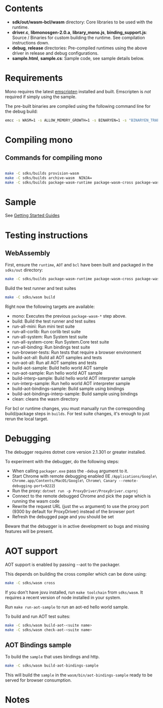 # Contents
- **sdk/out/wasm-bcl/wasm** directory: Core libraries to be used with the runtime.
- **driver.c**, **libmonosgen-2.0.a**, **library_mono.js**, **binding_support.js**: Source / Binaries for custom building the runtime. See compilation instructions down.
- **debug**, **release** directories: Pre-compiled runtimes using the above driver in release and debug configurations.
- **sample.html**, **sample.cs**: Sample code, see sample details below.


# Requirements

Mono requires the latest [emscripten][1] installed and built. Emscripten is *not* required if simply using the sample.

The pre-built binaries are compiled using the following command line for the debug build:

``` bash
emcc -s WASM=1 -s ALLOW_MEMORY_GROWTH=1 -s BINARYEN=1 -s "BINARYEN_TRAP_MODE='clamp'" -s ALIASING_FUNCTION_POINTERS=0 -s NO_EXIT_RUNTIME=1 -s "EXTRA_EXPORTED_RUNTIME_METHODS=['ccall', 'FS_createPath', 'FS_createDataFile', 'cwrap', 'setValue', 'getValue', 'UTF8ToString']" -s EMULATED_FUNCTION_POINTERS=1 -g4 -Os -s ASSERTIONS=1 --js-library library_mono.js --js-library binding_support.js --js-library dotnet_support.js driver.o mono/sdks/out/wasm-runtime-release/lib/{libmono-ee-interp.a,libmono-native.a,libmonosgen-2.0.a,libmono-ilgen.a,libmono-icall-table.a} -o debug/mono.js

```

# Compiling mono


## Commands for compiling mono

``` bash

make -C sdks/builds provision-wasm
make -C sdks/builds archive-wasm  NINJA=
make -C sdks/builds package-wasm-runtime package-wasm-cross package-wasm-bcl

```

# Sample

See [Getting Started Guides](./docs/getting-started)


# Testing instructions

## WebAssembly

First, ensure the `runtime`, `AOT` and `bcl` have been built and packaged in the `sdks/out` directory:

```bash
make -C sdks/builds package-wasm-runtime package-wasm-cross package-wasm-bcl
```

Build the test runner and test suites

```bash
make -C sdks/wasm build
```


Right now the following targets are available:

- mono: Executes the previous `package-wasm-*` step above.
- build: Build the test runner and test suites
- run-all-mini: Run mini test suite
- run-all-corlib: Run corlib test suite
- run-all-system: Run System test suite
- run-all-system-core: Run System.Core test suite
- run-all-binding: Run bindings test suite
- run-browser-tests: Run tests that require a browser environment
- build-aot-all: Build all AOT samples and tests
- run-aot-all: Run all AOT samples and tests
- build-aot-sample: Build hello world AOT sample
- run-aot-sample: Run hello world AOT sample
- build-interp-sample: Build hello world AOT interpreter sample
- run-interp-sample: Run hello world AOT interpreter sample
- build-aot-bindings-sample: Build sample using bindings
- build-aot-bindings-interp-sample: Build sample using bindings
- clean: cleans the wasm directory

For bcl or runtime changes, you must manually run the corresponding build/package steps in `builds`.
For test suite changes, it's enough to just rerun the local target.


# Debugging

The debugger requires dotnet core version 2.1.301 or greater installed.

To experiment with the debugger, do the following steps:

- When calling `packager.exe` pass the `-debug` argument to it.
- Start Chrome with remote debugging enabled (IE `/Applications/Google\ Chrome.app/Contents/MacOS/Google\ Chrome\ Canary --remote-debugging-port=9222`)
- Run the proxy: `dotnet run -p ProxyDriver/ProxyDriver.csproj`
- Connect to the remote debugged Chrome and pick the page which is running the wasm code
- Rewrite the request URL (just the `ws` argument) to use the proxy port (9300 by default for ProxyDriver) instead of the browser port
- Refresh the debugged page and you should be set

Beware that the debugger is in active development so bugs and missing features will be present.

# AOT support

AOT support is enabled by passing --aot to the packager.

This depends on building the cross compiler which can be done using:

``` bash
make -C sdks/wasm cross
```

If you don't have jsvu installed, run `make toolchain` from `sdks/wasm`. It requires a recent version of node installed in your system.

Run `make run-aot-sample` to run an aot-ed hello world sample.

To build and run AOT test suites:

``` bash
make -C sdks/wasm build-aot-<suite name>
make -C sdks/wasm check-aot-<suite name>
```

## AOT Bindings sample

To build the `sample` that uses bindings and http.

``` bash
make -C sdks/wasm build-aot-bindings-sample
```

This will build the `sample` in the `wasm/bin/aot-bindings-sample` ready to be served for browser consumption.

# Notes

[1]: https://github.com/kripken/emscripten

[2]: https://docs.microsoft.com/en-us/dotnet/framework/tools/developer-command-prompt-for-vs
